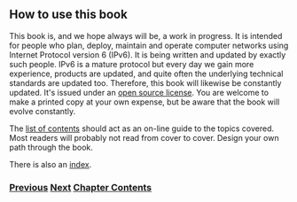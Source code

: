 ## How to use this book

This book is, and we hope always will be, a work in progress. It is
intended for people who plan, deploy, maintain and operate computer
networks using Internet Protocol version 6 (IPv6). It is being written
and updated by exactly such people. IPv6 is a mature protocol but every
day we gain more experience, products are updated, and quite often the
underlying technical standards are updated too. Therefore, this book
will likewise be constantly updated. It's issued under an
[open source license](https://github.com/becarpenter/book6/blob/main/LICENSE.md).
You are welcome to make a printed copy at your own expense, but be aware
that the book will evolve constantly.

The
[list of contents](https://github.com/becarpenter/book6/blob/main/Contents.md)
should act as an on-line guide to the topics covered. Most readers will
probably not read from cover to cover. Design your own path through the
book.

There is also an
[index](https://github.com/becarpenter/book6/blob/main/Index.md).

### [<ins>Previous</ins>](Foreword.md) [<ins>Next</ins>](How%20a%20user%20sees%20IPv6.md) [<ins>Chapter Contents</ins>](1.%20Introduction%20and%20Foreword.md)
